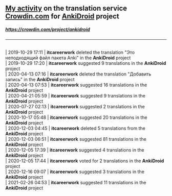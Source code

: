 ## [My activity](https://crowdin.com/profile/itcareerwork/activity "My profile") on the translation service [Crowdin.com](https://crowdin.com "crowdin.com") for [AnkiDroid](https://crowdin.com/project/ankidroid "AnkiDroid Crowdin") project
##### <https://crowdin.com/project/ankidroid>
***
<br>| 2019-10-29 17:11 | **itcareerwork** deleted the translation "Это неподходящий файл пакета Anki" in the **AnkiDroid** project
<br>| 2019-10-29 17:20 | **itcareerwork** suggested 9 translations in the **AnkiDroid** project
<br>| 2020-04-13 07:16 | **itcareerwork** deleted the translation "Добавить запись" in the **AnkiDroid** project
<br>| 2020-04-13 07:53 | **itcareerwork** suggested 16 translations in the **AnkiDroid** project
<br>| 2020-04-21 05:59 | **itcareerwork** suggested 9 translations in the **AnkiDroid** project
<br>| 2020-07-27 02:13 | **itcareerwork** suggested 2 translations in the **AnkiDroid** project
<br>| 2020-10-17 05:48 | **itcareerwork** suggested 20 translations in the **AnkiDroid** project
<br>| 2020-12-03 04:45 | **itcareerwork** deleted 5 translations from the **AnkiDroid** project
<br>| 2020-12-03 06:51 | **itcareerwork** suggested 81 translations in the **AnkiDroid** project
<br>| 2020-12-05 17:39 | **itcareerwork** suggested 4 translations in the **AnkiDroid** project
<br>| 2020-12-05 17:44 | **itcareerwork** voted for 2 translations in the **AnkiDroid** project
<br>| 2020-12-16 09:07 | **itcareerwork** suggested 3 translations in the **AnkiDroid** project
<br>| 2021-02-26 04:53 | **itcareerwork** suggested 11 translations in the **AnkiDroid** project
